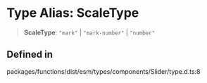 # Type Alias: ScaleType

> **ScaleType**: `"mark"` \| `"mark-number"` \| `"number"`

## Defined in

packages/functions/dist/esm/types/components/Slider/type.d.ts:8
